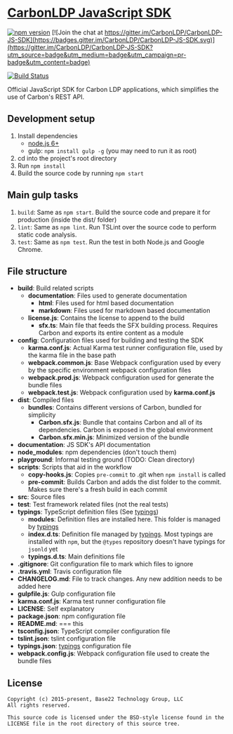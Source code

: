 # [CarbonLDP JavaScript SDK](http://carbonldp.com/)

[![npm version](https://badge.fury.io/js/carbonldp.svg)](https://badge.fury.io/js/carbonldp) [![Join the chat at https://gitter.im/CarbonLDP/CarbonLDP-JS-SDK](https://badges.gitter.im/CarbonLDP/CarbonLDP-JS-SDK.svg)](https://gitter.im/CarbonLDP/CarbonLDP-JS-SDK?utm_source=badge&utm_medium=badge&utm_campaign=pr-badge&utm_content=badge)

[![Build Status](https://travis-ci.org/CarbonLDP/carbonldp-js-sdk.svg)](https://travis-ci.org/CarbonLDP/carbonldp-js-sdk)

Official JavaScript SDK for Carbon LDP applications, which simplifies the use of Carbon's REST API.

## Development setup
1. Install dependencies
    - [node.js 6+](https://nodejs.org/en/)
    - gulp: `npm install gulp -g` (you may need to run it as root)
2. cd into the project's root directory
3. Run `npm install`
5. Build the source code by running `npm start`

## Main gulp tasks
1. `build`: Same as `npm start`. Build the source code and prepare it for production (inside the dist/ folder)
2. `lint`: Same as `npm lint`. Run TSLint over the source code to perform static code analysis.
3. `test`: Same as `npm test`. Run the test in both Node.js and Google Chrome.

## File structure
- **build**: Build related scripts
    - **documentation**: Files used to generate documentation
        - **html**: Files used for html based documentation
        - **markdown**: Files used for markdown based documentation
    - **license.js**: Contains the license to append to the build
        - **sfx.ts**: Main file that feeds the SFX building process. Requires Carbon and exports its entire content as a module
- **config**: Configuration files used for building and testing the SDK 
	- **karma.conf.js**: Actual Karma test runner configuration file, used by the karma file in the base path
	- **webpack.common.js**: Base Webpack configuration used by every by the specific environment webpack configuration files
	- **webpack.prod.js**: Webpack configuration used for generate the bundle files
	- **webpack.test.js**: Webpack configuration used by **karma.conf.js**
- **dist**: Compiled files
    - **bundles**: Contains different versions of Carbon, bundled for simplicity
        - **Carbon.sfx.js**: Bundle that contains Carbon and all of its dependencies. Carbon is exposed in the global environment
        - **Carbon.sfx.min.js**: Minimized version of the bundle
- **documentation**: JS SDK's API documentation
- **node_modules**: npm dependencies (don't touch them)
- **playground**: Informal testing ground (TODO: Clean directory)
- **scripts**: Scripts that aid in the workflow
	- **copy-hooks.js**: Copies `pre-commit` to .git when `npm install` is called
    - **pre-commit**: Builds Carbon and adds the dist folder to the commit. Makes sure there's a fresh build in each commit
- **src**: Source files
- **test**: Test framework related files (not the real tests)
- **typings**: TypeScript definition files (See [typings](https://github.com/typings/typings))
    - **modules**: Definition files are installed here. This folder is managed by [typings](https://github.com/typings/typings)
    - **index.d.ts**: Definition file managed by [typings](https://github.com/typings/typings). Most typings are installed with `npm`, but the `@types` repository doesn't have typings for `jsonld` yet
    - **typings.d.ts**: Main definitions file
- **.gitignore**: Git configuration file to mark which files to ignore
- **.travis.yml**: Travis configuration file
- **CHANGELOG.md**: File to track changes. Any new addition needs to be added here
- **gulpfile.js**: Gulp configuration file
- **karma.conf.js**: Karma test runner configuration file
- **LICENSE**: Self explanatory
- **package.json**: npm configuration file
- **README.md**: === this
- **tsconfig.json**: TypeScript compiler configuration file
- **tslint.json**: tslint configuration file
- **typings.json**: [typings](https://github.com/typings/typings) configuration file
- **webpack.config.js**: Webpack configuration file used to create the bundle files

## License

	Copyright (c) 2015-present, Base22 Technology Group, LLC
	All rights reserved.

	This source code is licensed under the BSD-style license found in the
	LICENSE file in the root directory of this source tree.
